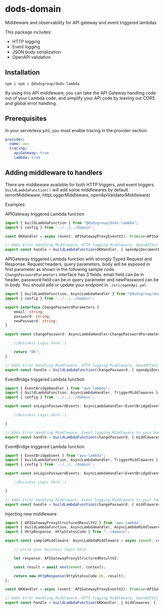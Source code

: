 # dods-domain

Middleware and observability for API gateway and event triggered lambdas

This package includes:

- HTTP logging
- Event logging
- JSON body serialization
- OpenAPI validation


## Installation

```shell
npm i npm i @dodsgroup/dods-lambda
```

By using this API middleware, you can take the API Gateway handling code out of your Lambda code, and simplify your API code by leaving out CORS and global error handling.

## Prerequisites

In your serverless.yml, you must enable tracing in the provider section

```yml
provider:
  name: aws
  tracing:
    apiGateway: true
    lambda: true
```

## Adding middleware to handlers

There are middleware available for both HTTP triggers, and event triggers. `buildLambdaFunction()` will add some middlewares by default (errorMiddleware, httpLoggerMiddleware, openApiValidatorMiddleware)

Examples:

APIGateway triggered Lambda function 

```ts
import { buildLambdaFunction } from "@dodsgroup/dods-lambda";
import { config } from '../../../domain';

const OKHandler = async (event: APIGatewayProxyEventV2): Promise<APIGatewayProxyStructuredResultV2> => new HttpResponse("OK");

// Adds Error Handling Middleware, HTTP logging Middleware, OpenAPIValidator Middleware to your handler.
export const handle = buildLambdaFunction(OKHandler, { openApiDocumentPath: config.openApiPath, validateRequests: false, validateResponses: false });
```

APIGateway triggered Lambda function with strongly Typed Request and Response. Request headers, query parameters, body will be exposed in first parameter as shown in the following sample code. `ChangePasswordParameters` interface has 3 fields. email field can be in header, password field can be in query parameter and newPassword can be in body. You should add or update your endpoint in `./src/openApi.yml`

```ts
import { buildLambdaFunction, AsyncLambdaHandler } from "@dodsgroup/dods-lambda";
import { config } from '../../../domain';

export interface ChangePasswordParameters {
    email: string;
    password: string;
    newPassword: string;
}

export const changePassword: AsyncLambdaHandler<ChangePasswordParameters, string> = async ({ email, password, newPassword }) => {

    //Business Logic here :)

    return "OK";
}

// Adds Error Handling Middleware, HTTP logging Middleware, OpenAPIValidator Middleware to your handler.
export const handle = buildLambdaFunction(changePassword, { openApiDocumentPath: config.openApiPath, validateRequests: false, validateResponses: false });
```

EventBridge triggered Lambda function

```ts
import { EventBridgeHandler } from "aws-lambda";
import { buildLambdaFunction, AsyncLambdaHandler, TriggerMiddlewares } from "@dodsgroup/dods-lambda";
import { config } from '../../../domain';

export const onLoginPasswordEvents: AsyncLambdaHandler<EventBridgeEvent<string, PasswordUpdated, void>> = async (event) => {

    //Business Logic here :)

}

// Adds Error Handling Middleware, Event logging Middleware to your handler.
export const handle = buildLambdaFunction(changePassword, { middlewares: TriggerMiddlewares.EventBridgeMiddlewares, openApiDocumentPath: config.openApiPath, validateRequests: false, validateResponses: false });
```

EventBridge triggered Lambda function

```ts
import { EventBridgeEvent } from "aws-lambda";
import { buildLambdaFunction, AsyncLambdaHandler, TriggerMiddlewares } from "@dodsgroup/dods-lambda";
import { config } from '../../../domain';

export const onLoginPasswordEvents: AsyncLambdaHandler<EventBridgeEvent<string, PasswordUpdated>> = async (event) => {

    //Business Logic here :)

}

// Adds Error Handling Middleware, Event logging Middleware to your handler.
export const handle = buildLambdaFunction(changePassword, { middlewares: TriggerMiddlewares.EventBridgeMiddlewares, openApiDocumentPath: config.openApiPath, validateRequests: false, validateResponses: false });
```

Injecting new middleware

```ts
import { APIGatewayProxyStructuredResultV2 } from 'aws-lambda';
import { buildLambdaFunction, AsyncLambdaHandler, AsyncLambdaMiddleware } from "@dodsgroup/dods-lambda";
import { HttpResponse, HttpStatusCode } from "../domain";

export const sampleMiddleware: AsyncLambdaMiddleware = async (event, context, callback, next) => {

    // write your business logic here

    let response: APIGatewayProxyStructuredResultV2;

    const result = await next(event, context);

    return new HttpResponse(HttpStatusCode.OK, result);
};

const OKHandler = async (event: APIGatewayProxyEventV2): Promise<APIGatewayProxyStructuredResultV2> => new HttpResponse("OK");

// Adds Error Handling Middleware, HTTP logging Middleware, OpenAPIValidator Middleware to your handler.
export const handle = buildLambdaFunction(OKHandler, { middlewares: [...TriggerMiddlewares.APIGatewayMiddlewares, sampleMiddleware], openApiDocumentPath: config.openApiPath, validateRequests: false, validateResponses: false });
```